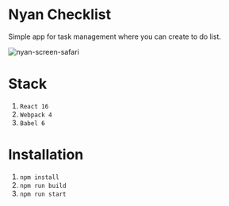 # Nyan Checklist

Simple app for task management where you can create to do list.

![nyan-screen-safari](https://user-images.githubusercontent.com/7287535/46659898-7f041980-cbbe-11e8-9b04-e38277733a49.png)

# Stack

1. `React 16`
2. `Webpack 4`
3. `Babel 6`

# Installation

1. `npm install`
1. `npm run build`
2. `npm run start`
